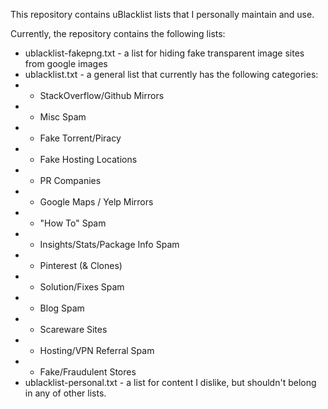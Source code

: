 This repository contains uBlacklist lists that I personally maintain and use.

Currently, the repository contains the following lists:

* ublacklist-fakepng.txt - a list for hiding fake transparent image sites from google images
* ublacklist.txt - a general list that currently has the following categories:
* * StackOverflow/Github Mirrors
* * Misc Spam
* * Fake Torrent/Piracy
* * Fake Hosting Locations
* * PR Companies
* * Google Maps / Yelp Mirrors
* * "How To" Spam
* * Insights/Stats/Package Info Spam
* * Pinterest (& Clones)
* * Solution/Fixes Spam
* * Blog Spam
* * Scareware Sites
* * Hosting/VPN Referral Spam
* * Fake/Fraudulent Stores
* ublacklist-personal.txt - a list for content I dislike, but shouldn't belong in any of other lists.
